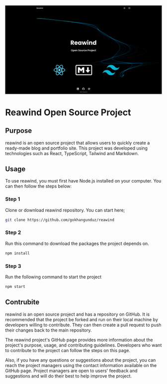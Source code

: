 ![Reawind](/docs/images/banner.jpg "Reawind")

# Reawind Open Source Project

## Purpose

reawind is an open source project that allows users to quickly create a ready-made blog and portfolio site. This project was developed using technologies such as React, TypeScript, Tailwind and Markdown.

## Usage

To use reawind, you must first have Node.js installed on your computer. You can then follow the steps below:

### Step 1

Clone or download reawind repository. You can start here;

```bash
git clone https://github.com/gokhangunduz/reawind
```

### Step 2

Run this command to download the packages the project depends on.

```bash
npm install
```

### Step 3

Run the following command to start the project

```bash
npm start
```

## Contrubite

reawind is an open source project and has a repository on GitHub. It is recommended that the project be forked and run on their local machine by developers willing to contribute. They can then create a pull request to push their changes back to the main repository.

The reawind project's GitHub page provides more information about the project's purpose, usage, and contributing guidelines. Developers who want to contribute to the project can follow the steps on this page.

Also, if you have any questions or suggestions about the project, you can reach the project managers using the contact information available on the GitHub page. Project managers are open to users' feedback and suggestions and will do their best to help improve the project.
